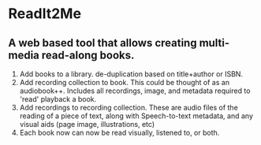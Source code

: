 # ReadIt2Me
## A web based tool that allows creating multi-media read-along books.

1. Add books to a library. de-duplication based on title+author or ISBN.
2. Add recording collection to book. This could be thought of as an audiobook++. Includes all recordings, image, and metadata required to 'read' playback a book.
3. Add recordings to recording collection. These are audio files of the reading of a piece of text, along with Speech-to-text metadata, and any visual aids (page image, illustrations, etc)
4. Each book now can now be read visually, listened to, or both.